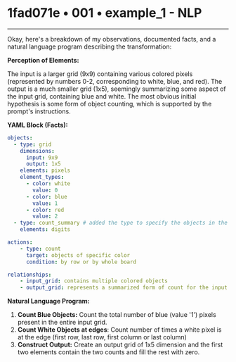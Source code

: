 # 1fad071e • 001 • example_1 - NLP

---
Okay, here's a breakdown of my observations, documented facts, and a natural language program describing the transformation:

**Perception of Elements:**

The input is a larger grid (9x9) containing various colored pixels (represented by numbers 0-2, corresponding to white, blue, and red). The output is a much smaller grid (1x5), seemingly summarizing some aspect of the input grid, containing blue and white. The most obvious initial hypothesis is some form of object counting, which is supported by the prompt's instructions.

**YAML Block (Facts):**



```yaml
objects:
  - type: grid
    dimensions:
      input: 9x9
      output: 1x5
    elements: pixels
    element_types:
      - color: white
        value: 0
      - color: blue
        value: 1
      - color: red
        value: 2
  - type: count_summary # added the type to specify the objects in the output
    elements: digits

actions:
    - type: count
      target: objects of specific color
      condition: by row or by whole board

relationships:
    - input_grid: contains multiple colored objects
    - output_grid: represents a summarized form of count for the input
```



**Natural Language Program:**

1.  **Count Blue Objects:** Count the total number of blue (value '1') pixels present in the entire input grid.
2.  **Count White Objects at edges**: Count number of times a white pixel is at the edge (first row, last row, first column or last column)
3. **Construct Output:** Create an output grid of 1x5 dimension and the first two elements contain the two counts and fill the rest with zero.


